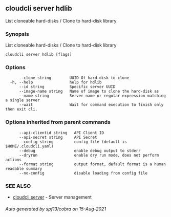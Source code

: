 ## cloudcli server hdlib

List cloneable hard-disks / Clone to hard-disk library 

### Synopsis

List cloneable hard-disks / Clone to hard-disk library 

```
cloudcli server hdlib [flags]
```

### Options

```
      --clone string        UUID Of hard-disk to clone
  -h, --help                help for hdlib
      --id string           Specific server UUID
      --image-name string   Name of image to clone the hard-disk as
      --name string         Server name or regular expression matching a single server
      --wait                Wait for command execution to finish only then exit cli.
```

### Options inherited from parent commands

```
      --api-clientid string   API Client ID
      --api-secret string     API Secret
      --config string         config file (default is $HOME/.cloudcli.yaml)
      --debug                 enable debug output to stderr
      --dryrun                enable dry run mode, does not perform actions
      --format string         output format, default format is a human readable summary
      --no-config             disable loading from config file
```

### SEE ALSO

* [cloudcli server](cloudcli_server.md)	 - Server management

###### Auto generated by spf13/cobra on 15-Aug-2021
